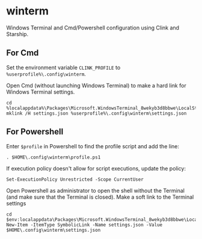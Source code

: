 # winterm

Windows Terminal and Cmd/Powershell configuration using Clink and Starship.

## For Cmd

Set the environment variable `CLINK_PROFILE` to `%userprofile%\.config\winterm`.

Open Cmd (without launching Windows Terminal) to make a hard link for Windows Terminal settings.

```
cd %localappdata%\Packages\Microsoft.WindowsTerminal_8wekyb3d8bbwe\LocalState
mklink /H settings.json %userprofile%\.config\winterm\settings.json
```

## For Powershell

Enter `$profile` in Powershell to find the profile script and add the line:

```
. $HOME\.config\winterm\profile.ps1
```

If execution policy doesn't allow for script executions, update the policy:

```
Set-ExecutionPolicy Unrestricted -Scope CurrentUser
```

Open Powershell as administrator to open the shell without the Terminal (and make sure that the Terminal is closed). Make a soft link to the Terminal settings

```
cd $env:localappdata\Packages\Microsoft.WindowsTerminal_8wekyb3d8bbwe\LocalState
New-Item -ItemType SymbolicLink -Name settings.json -Value $HOME\.config\winterm\settings.json
```
